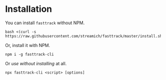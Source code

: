# Installation

You can install `fasttrack` without NPM.

```shell
bash <(curl -s https://raw.githubusercontent.com/streamich/fasttrack/master/install.sh)
```

Or, install it with NPM.

```shell
npm i -g fasttrack-cli
```

Or *use without installing* at all.

```shell
npx fasttrack-cli <script> [options]
```
